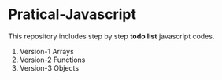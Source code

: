 # Pratical-Javascript

This repository includes step by step **todo list** javascript codes.

1. Version-1 Arrays
2. Version-2 Functions
3. Version-3 Objects